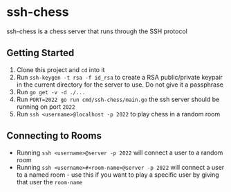 # ssh-chess
ssh-chess is a chess server that runs through the SSH protocol

## Getting Started
1. Clone this project and `cd` into it
2. Run `ssh-keygen -t rsa -f id_rsa` to create a RSA public/private keypair in the current directory for the server to use. Do not give it a passphrase
3. Run `go get -v -d ./...`
4. Run `PORT=2022 go run cmd/ssh-chess/main.go` the ssh server should be running on port `2022` 
5. Run `ssh <username>@localhost -p 2022` to play chess in a random room

## Connecting to Rooms
- Running `ssh <username>@server -p 2022` will connect a user to a random room
- Running `ssh <username>#<room-name>@server -p 2022` will connect a user to a named room - use this if you want to play a specific user by giving that user the `room-name` 

